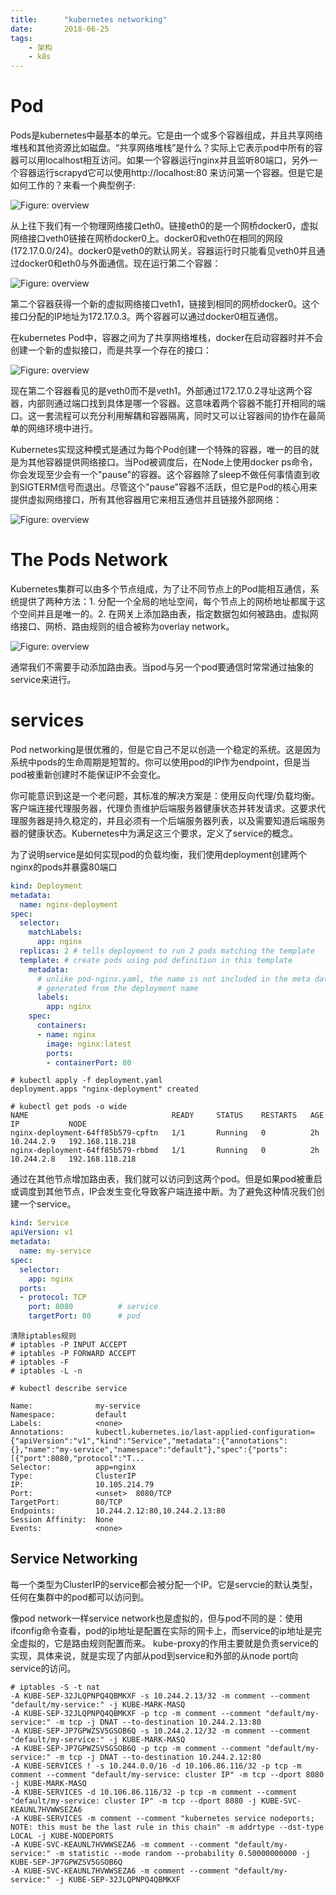```yaml
---
title:      "kubernetes networking"
date:       2018-06-25
tags:
    - 架构
    - k8s
---
```



# Pod

Pods是kubernetes中最基本的单元。它是由一个或多个容器组成，并且共享网络堆栈和其他资源比如磁盘。“共享网络堆栈”是什么？实际上它表示pod中所有的容器可以用localhost相互访问。如果一个容器运行nginx并且监听80端口，另外一个容器运行scrapyd它可以使用http://localhost:80 来访问第一个容器。但是它是如何工作的？来看一个典型例子:

![Figure: overview](k8s-network/container1.png)

从上往下我们有一个物理网络接口eth0。链接eth0的是一个网桥docker0，虚拟网络接口veth0链接在网桥docker0上。docker0和veth0在相同的网段(172.17.0.0/24)。docker0是veth0的默认网关。容器运行时只能看见veth0并且通过docker0和eth0与外面通信。现在运行第二个容器：

![Figure: overview](k8s-network/container2.png)

第二个容器获得一个新的虚拟网络接口veth1，链接到相同的网桥docker0。这个接口分配的IP地址为172.17.0.3。两个容器可以通过docker0相互通信。

在kubernetes Pod中，容器之间为了共享网络堆栈，docker在启动容器时并不会创建一个新的虚拟接口，而是共享一个存在的接口：

![Figure: overview](k8s-network/container3.png)

现在第二个容器看见的是veth0而不是veth1。外部通过172.17.0.2寻址这两个容器，内部则通过端口找到具体是哪一个容器。这意味着两个容器不能打开相同的端口。这一套流程可以充分利用解耦和容器隔离，同时又可以让容器间的协作在最简单的网络环境中进行。

Kubernetes实现这种模式是通过为每个Pod创建一个特殊的容器，唯一的目的就是为其他容器提供网络接口。当Pod被调度后，在Node上使用docker ps命令，你会发现至少会有一个"pause"的容器。这个容器除了sleep不做任何事情直到收到SIGTERM信号而退出。尽管这个"pause"容器不活跃，但它是Pod的核心用来提供虚拟网络接口，所有其他容器用它来相互通信并且链接外部网络：

![Figure: overview](k8s-network/container4.png)

# The Pods Network

Kubernetes集群可以由多个节点组成，为了让不同节点上的Pod能相互通信，系统提供了两种方法：1. 分配一个全局的地址空间，每个节点上的网桥地址都属于这个空间并且是唯一的。2. 在网关上添加路由表，指定数据包如何被路由。虚拟网络接口、网桥、路由规则的组合被称为overlay network。

![Figure: overview](k8s-network/pod-network.png)

通常我们不需要手动添加路由表。当pod与另一个pod要通信时常常通过抽象的service来进行。

# services

Pod networking是很优雅的，但是它自己不足以创造一个稳定的系统。这是因为系统中pods的生命周期是短暂的。你可以使用pod的IP作为endpoint，但是当pod被重新创建时不能保证IP不会变化。

你可能意识到这是一个老问题，其标准的解决方案是：使用反向代理/负载均衡。客户端连接代理服务器，代理负责维护后端服务器健康状态并转发请求。这要求代理服务器是持久稳定的，并且必须有一个后端服务器列表，以及需要知道后端服务器的健康状态。Kubernetes中为满足这三个要求，定义了service的概念。

为了说明service是如何实现pod的负载均衡，我们使用deployment创建两个nginx的pods并暴露80端口

```yaml
kind: Deployment
metadata:
  name: nginx-deployment
spec:
  selector:
    matchLabels:
      app: nginx
  replicas: 2 # tells deployment to run 2 pods matching the template
  template: # create pods using pod definition in this template
    metadata:
      # unlike pod-nginx.yaml, the name is not included in the meta data as a unique name is
      # generated from the deployment name
      labels:
        app: nginx
    spec:
      containers:
      - name: nginx
        image: nginx:latest
        ports:
        - containerPort: 80
```
```shell
# kubectl apply -f deployment.yaml 
deployment.apps "nginx-deployment" created

# kubectl get pods -o wide
NAME                                READY     STATUS    RESTARTS   AGE       IP           NODE
nginx-deployment-64ff85b579-cpftn   1/1       Running   0          2h        10.244.2.9   192.168.118.218
nginx-deployment-64ff85b579-rbbmd   1/1       Running   0          2h        10.244.2.8   192.168.118.218
```
通过在其他节点增加路由表，我们就可以访问到这两个pod。但是如果pod被重启或调度到其他节点，IP会发生变化导致客户端连接中断。为了避免这种情况我们创建一个service。

```yaml
kind: Service
apiVersion: v1
metadata:
  name: my-service
spec:
  selector:
    app: nginx
  ports:
  - protocol: TCP
    port: 8080          # service
    targetPort: 80      # pod
```

```shell
清除iptables规则
# iptables -P INPUT ACCEPT
# iptables -P FORWARD ACCEPT
# iptables -F
# iptables -L -n

# kubectl describe service

Name:              my-service
Namespace:         default
Labels:            <none>
Annotations:       kubectl.kubernetes.io/last-applied-configuration={"apiVersion":"v1","kind":"Service","metadata":{"annotations":{},"name":"my-service","namespace":"default"},"spec":{"ports":[{"port":8080,"protocol":"T...
Selector:          app=nginx
Type:              ClusterIP
IP:                10.105.214.79
Port:              <unset>  8080/TCP
TargetPort:        80/TCP
Endpoints:         10.244.2.12:80,10.244.2.13:80
Session Affinity:  None
Events:            <none>
```

## Service Networking

每一个类型为ClusterIP的service都会被分配一个IP。它是servcie的默认类型，任何在集群中的pod都可以访问到。

像pod network一样service network也是虚拟的，但与pod不同的是：使用ifconfig命令查看，pod的ip地址是配置在实际的网卡上，而service的ip地址是完全虚拟的，它是路由规则配置而来。 kube-proxy的作用主要就是负责service的实现，具体来说，就是实现了内部从pod到service和外部的从node port向service的访问。

```shell
# iptables -S -t nat
-A KUBE-SEP-32JLQPNPQ4QBMKXF -s 10.244.2.13/32 -m comment --comment "default/my-service:" -j KUBE-MARK-MASQ
-A KUBE-SEP-32JLQPNPQ4QBMKXF -p tcp -m comment --comment "default/my-service:" -m tcp -j DNAT --to-destination 10.244.2.13:80
-A KUBE-SEP-JP7GPWZSV5GSOB6Q -s 10.244.2.12/32 -m comment --comment "default/my-service:" -j KUBE-MARK-MASQ
-A KUBE-SEP-JP7GPWZSV5GSOB6Q -p tcp -m comment --comment "default/my-service:" -m tcp -j DNAT --to-destination 10.244.2.12:80
-A KUBE-SERVICES ! -s 10.244.0.0/16 -d 10.106.86.116/32 -p tcp -m comment --comment "default/my-service: cluster IP" -m tcp --dport 8080 -j KUBE-MARK-MASQ
-A KUBE-SERVICES -d 10.106.86.116/32 -p tcp -m comment --comment "default/my-service: cluster IP" -m tcp --dport 8080 -j KUBE-SVC-KEAUNL7HVWWSEZA6
-A KUBE-SERVICES -m comment --comment "kubernetes service nodeports; NOTE: this must be the last rule in this chain" -m addrtype --dst-type LOCAL -j KUBE-NODEPORTS
-A KUBE-SVC-KEAUNL7HVWWSEZA6 -m comment --comment "default/my-service:" -m statistic --mode random --probability 0.50000000000 -j KUBE-SEP-JP7GPWZSV5GSOB6Q
-A KUBE-SVC-KEAUNL7HVWWSEZA6 -m comment --comment "default/my-service:" -j KUBE-SEP-32JLQPNPQ4QBMKXF
```
